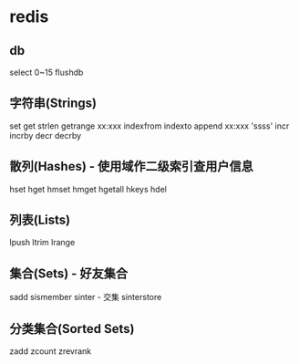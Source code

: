 redis
=========
db
---------
select 0~15
flushdb

字符串(Strings)
---------------
set
get
strlen
getrange xx:xxx indexfrom indexto
append xx:xxx 'ssss'
incr incrby
decr decrby

散列(Hashes) - 使用域作二级索引查用户信息
--------------
hset
hget
hmset
hmget
hgetall
hkeys
hdel

列表(Lists)
-------------
lpush
ltrim
lrange

集合(Sets) - 好友集合
--------------
sadd
sismember
sinter - 交集
sinterstore

分类集合(Sorted Sets)
---------------------
zadd
zcount
zrevrank
